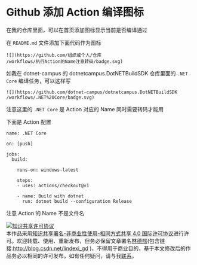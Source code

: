 # Github 添加 Action 编译图标

在我的仓库里面，可以在首页添加图标显示当前是否编译通过

<!--more-->
<!-- CreateTime:2020/3/5 9:26:16 -->

<!-- 发布 -->

在 `README.md` 文件添加下面代码作为图标

```
![](https://github.com/组织或个人/仓库
/workflows/执行Action的Name注意转码/badge.svg)
```

如我在 dotnet-campus 的 dotnetcampus.DotNETBuildSDK 仓库里面的 `.NET Core` 编译任务，可以这样写

```
![](https://github.com/dotnet-campus/dotnetcampus.DotNETBuildSDK
/workflows/.NET%20Core/badge.svg)
```

注意这里的 `.NET Core` 是 Action 对应的 Name 同时需要转码才能用

下面是 Action 配置

```
name: .NET Core

on: [push]

jobs:
  build:

    runs-on: windows-latest

    steps:
    - uses: actions/checkout@v1
 
    - name: Build with dotnet
      run: dotnet build --configuration Release
```

注意 Action 的 Name 不是文件名

<a rel="license" href="http://creativecommons.org/licenses/by-nc-sa/4.0/"><img alt="知识共享许可协议" style="border-width:0" src="https://licensebuttons.net/l/by-nc-sa/4.0/88x31.png" /></a><br />本作品采用<a rel="license" href="http://creativecommons.org/licenses/by-nc-sa/4.0/">知识共享署名-非商业性使用-相同方式共享 4.0 国际许可协议</a>进行许可。欢迎转载、使用、重新发布，但务必保留文章署名[林德熙](http://blog.csdn.net/lindexi_gd)(包含链接:http://blog.csdn.net/lindexi_gd )，不得用于商业目的，基于本文修改后的作品务必以相同的许可发布。如有任何疑问，请与我[联系](mailto:lindexi_gd@163.com)。
